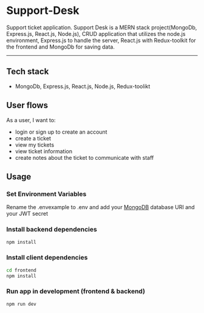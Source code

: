 # Support-Desk

Support ticket application. Support Desk is a MERN stack project(MongoDb, Express.js, React.js, Node.js),  CRUD application that utilizes the node.js environment, Express.js to handle the server, React.js with Redux-toolkit for the frontend and MongoDb for saving data.



<p align="center">
  <!-- <img width="700" height="450" src="./build/images/tote.gif"> -->
</p>

---
## Tech stack

- MongoDb, Express.js, React.js, Node.js, Redux-toolikt

## User flows

As a user, I want to:
- login or sign up to create an account
- create a ticket
-  view my tickets
-  view ticket information
-  create notes about the ticket to communicate with staff

## Usage

### Set Environment Variables

Rename the .envexample to .env and add your [MongoDB](https://www.mongodb.com/) database URI and your JWT secret

### Install backend dependencies

```bash
npm install
```

### Install client dependencies

```bash
cd frontend
npm install
```

### Run app in development (frontend & backend)

```bash
npm run dev
```
